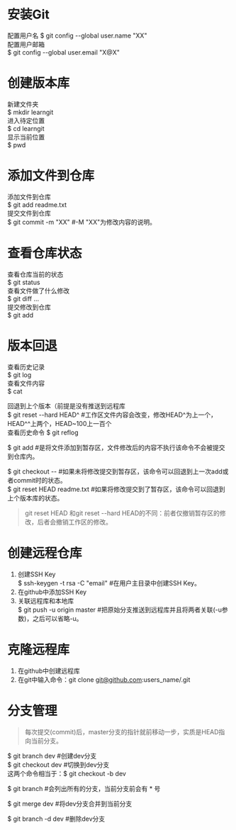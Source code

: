 # 安装Git

配置用户名 
$ git config --global user.name "XX"  
配置用户邮箱  
$ git config --global user.email "X@X"  

# 创建版本库

新建文件夹   
$ mkdir learngit  
进入待定位置  
$ cd learngit  
显示当前位置    
$ pwd  

# 添加文件到仓库

添加文件到仓库   
$ git add readme.txt  
提交文件到仓库   
$ git commit -m "XX" #-M "XX"为修改内容的说明。  

# 查看仓库状态

查看仓库当前的状态   
$ git status    
查看文件做了什么修改    
$ git diff <file>...    
提交修改到仓库   
$ git add <file>    

# 版本回退

查看历史记录    
$ git log   
查看文件内容    
$ cat <file>    

回退到上个版本（前提是没有推送到远程库   
$ git reset --hard HEAD^ #工作区文件内容会改变，修改HEAD^为上一个，HEAD^^上两个，HEAD~100上一百个   
查看历史命令
$ git reflog    
  
$ git add <file> #是将文件添加到暂存区，文件修改后的内容不执行该命令不会被提交到仓库内。    

$ git checkout -- <file> #如果未将修改提交到暂存区，该命令可以回退到上一次add或者commit时的状态。  
$ git reset HEAD readme.txt #如果将修改提交到了暂存区，该命令可以回退到上个版本库的状态。
  
> git reset HEAD <file>和git reset --hard HEAD的不同：前者仅撤销暂存区的修改，后者会撤销工作区的修改。

# 创建远程仓库

1. 创建SSH Key    
$ ssh-keygen -t rsa -C "email" #在用户主目录中创建SSH Key。    
2. 在github中添加SSH Key    
3. 关联远程库和本地库    
$ git push -u origin master #把原始分支推送到远程库并且将两者关联(-u参数)，之后可以省略-u。    

# 克隆远程库

1. 在github中创建远程库    
2. 在git中输入命令：git clone git@github.com:users_name/<file>.git    
  
# 分支管理

> 每次提交(commit)后，master分支的指针就前移动一步，实质是HEAD指向当前分支。    

$ git branch dev #创建dev分支    
$ git checkout dev #切换到dev分支    
这两个命令相当于：$ git checkout -b dev    

$ git branch #会列出所有的分支，当前分支前会有 * 号    

$ git merge dev #将dev分支合并到当前分支    

$ git branch -d dev #删除dev分支    

